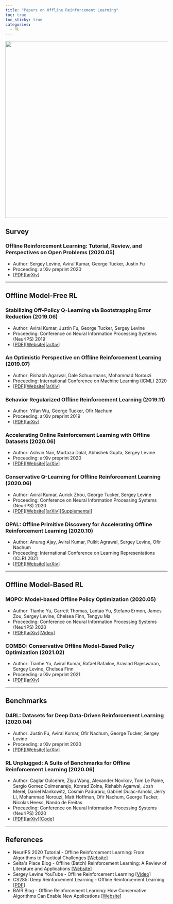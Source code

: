 ```yaml
---
title: "Papers on Offline Reinforcement Learning"
toc: true
toc_sticky: true
categories:
  - RL
---
```


<center> <img src='../../assets/images/offline_rl.png' width="550"> </center>

## Survey

### Offline Reinforcement Learning: Tutorial, Review, and Perspectives on Open Problems (2020.05)

- Author: Sergey Levine, Aviral Kumar, George Tucker, Justin Fu
- Proceeding: arXiv preprint 2020
- [[PDF](https://arxiv.org/pdf/2005.01643.pdf)][[arXiv](https://arxiv.org/abs/2005.01643)]

---

## Offline Model-Free RL

### Stabilizing Off-Policy Q-Learning via Bootstrapping Error Reduction (2019.06)

- Author: Aviral Kumar, Justin Fu, George Tucker, Sergey Levine
- Proceeding: Conference on Neural Information Processing Systems (NeurIPS) 2019
- [[PDF](https://arxiv.org/pdf/1906.00949.pdf)][[Website](https://sites.google.com/view/bear-off-policyrl)][[arXiv](https://arxiv.org/abs/1906.00949)]

### An Optimistic Perspective on Offline Reinforcement Learning (2019.07)

- Author: Rishabh Agarwal, Dale Schuurmans, Mohammad Norouzi
- Proceeding: International Conference on Machine Learning (ICML) 2020
- [[PDF](https://arxiv.org/pdf/1907.04543.pdf)][[Website](https://offline-rl.github.io/)][[arXiv](https://arxiv.org/abs/1907.04543)]

### Behavior Regularized Offline Reinforcement Learning (2019.11)

- Author: Yifan Wu, George Tucker, Ofir Nachum
- Proceeding: arXiv preprint 2019
- [[PDF](https://arxiv.org/pdf/1911.11361.pdf)][[arXiv](https://arxiv.org/abs/1911.11361)]

### Accelerating Online Reinforcement Learning with Offline Datasets (2020.06)

- Author: Ashvin Nair, Murtaza Dalal, Abhishek Gupta, Sergey Levine
- Proceeding: arXiv preprint 2020
- [[PDF](https://arxiv.org/pdf/2006.09359.pdf)][[Website](https://awacrl.github.io/)][[arXiv](https://arxiv.org/abs/2006.09359)]

### Conservative Q-Learning for Offline Reinforcement Learning (2020.06)

- Author: Aviral Kumar, Aurick Zhou, George Tucker, Sergey Levine
- Proceeding: Conference on Neural Information Processing Systems (NeurIPS) 2020
- [[PDF](https://proceedings.neurips.cc//paper/2020/file/0d2b2061826a5df3221116a5085a6052-Paper.pdf)][[Website](https://sites.google.com/view/cql-offline-rl)][[arXiv](https://arxiv.org/abs/2006.04779)][[Supplemental](https://proceedings.neurips.cc/paper/2020/file/0d2b2061826a5df3221116a5085a6052-Supplemental.pdf)]

### OPAL: Offline Primitive Discovery for Accelerating Offline Reinforcement Learning (2020.10)

- Author: Anurag Ajay, Aviral Kumar, Pulkit Agrawal, Sergey Levine, Ofir Nachum
- Proceeding: International Conference on Learning Representations (ICLR) 2021
- [[PDF](https://openreview.net/pdf?id=V69LGwJ0lIN)][[Website](https://sites.google.com/view/opal-iclr)][[arXiv](https://arxiv.org/abs/2010.13611)]

---

## Offline Model-Based RL

### MOPO: Model-based Offline Policy Optimization (2020.05)

- Author: Tianhe Yu, Garrett Thomas, Lantao Yu, Stefano Ermon, James Zou, Sergey Levine, Chelsea Finn, Tengyu Ma
- Proceeding: Conference on Neural Information Processing Systems (NeurIPS) 2020
- [[PDF](https://arxiv.org/pdf/2005.13239.pdf)][[arXiv](https://arxiv.org/abs/2005.13239)][[Video](https://www.youtube.com/watch?v=hTwsxSd0AxU)]

### COMBO: Conservative Offline Model-Based Policy Optimization (2021.02)

- Author: Tianhe Yu, Aviral Kumar, Rafael Rafailov, Aravind Rajeswaran, Sergey Levine, Chelsea Finn
- Proceeding: arXiv preprint 2021
- [[PDF](https://arxiv.org/pdf/2102.08363.pdf)][[arXiv](https://arxiv.org/abs/2102.08363)]

---

## Benchmarks

### D4RL: Datasets for Deep Data-Driven Reinforcement Learning (2020.04)

- Author: Justin Fu, Aviral Kumar, Ofir Nachum, George Tucker, Sergey Levine
- Proceeding: arXiv preprint 2020
- [[PDF](https://arxiv.org/pdf/2004.07219.pdf)][[Website](https://sites.google.com/view/d4rl/home)][[arXiv](https://arxiv.org/abs/2004.07219)]

### RL Unplugged: A Suite of Benchmarks for Offline Reinforcement Learning (2020.06)

- Author: Caglar Gulcehre, Ziyu Wang, Alexander Novikov, Tom Le Paine, Sergio Gomez Colmenarejo, Konrad Zolna, Rishabh Agarwal, Josh Merel, Daniel Mankowitz, Cosmin Paduraru, Gabriel Dulac-Arnold, Jerry Li, Mohammad Norouzi, Matt Hoffman, Ofir Nachum, George Tucker, Nicolas Heess, Nando de Freitas
- Proceeding: Conference on Neural Information Processing Systems (NeurIPS) 2020
- [[PDF](http://128.84.4.34/pdf/2006.13888)][[arXiv](http://128.84.4.34/abs/2006.13888)][[Code](https://github.com/deepmind/deepmind-research/tree/master/rl_unplugged)]

---

## References

- NeurIPS 2020 Tutorial - Offline Reinforcement Learning: From Algorithms to Practical Challenges [[Website](https://sites.google.com/view/offlinerltutorial-neurips2020/home)]
- Seita's Place Blog - Offline (Batch) Reinforcement Learning: A Review of Literature and Applications [[Website](https://danieltakeshi.github.io/2020/06/28/offline-rl/)]
- Sergey Levine YouTube - Offline Reinforcement Learning [[Video](https://www.youtube.com/watch?v=qgZPZREor5I)]
- CS285: Deep Reinforcement Learning - Offline Reinforcement Learning [[PDF](http://rail.eecs.berkeley.edu/deeprlcourse/static/slides/lec-15.pdf)]
- BAIR Blog - Offline Reinforcement Learning: How Conservative Algorithms Can Enable New Applications [[Website](https://bair.berkeley.edu/blog/2020/12/07/offline/)]
